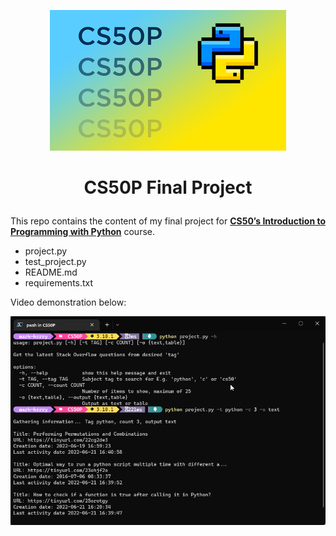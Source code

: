 <div style="text-align: center;">

![cs50p](media/CS50P.png "cs50p")

</div>

# <p style="text-align: center;"> CS50P Final Project</p>

This repo contains the content of my final project for [__CS50’s Introduction to Programming with Python__](https://www.edx.org/course/cs50s-introduction-to-programming-with-python) course.

* project.py
* test_project.py
* README.md
* requirements.txt

Video demonstration below:

[![demo](media/video-thumb.png)](https://youtu.be/TEM1Ew_pfZM)